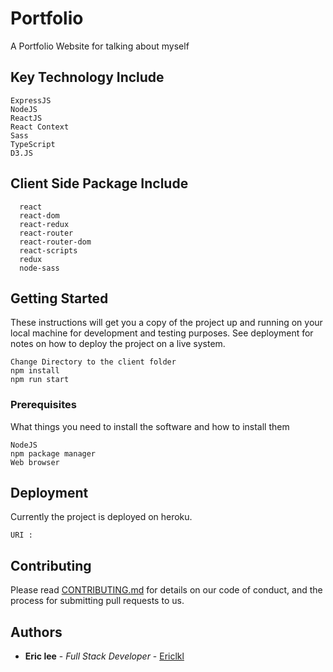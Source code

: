 # Portfolio
A Portfolio Website for talking about myself


## Key Technology Include
```
ExpressJS
NodeJS
ReactJS
React Context
Sass
TypeScript
D3.JS
```

## Client Side Package Include
```
  react
  react-dom
  react-redux
  react-router
  react-router-dom
  react-scripts
  redux
  node-sass
```

## Getting Started

These instructions will get you a copy of the project up and running on your local machine for development and testing purposes. See deployment for notes on how to deploy the project on a live system.

```
Change Directory to the client folder 
npm install
npm run start
```

### Prerequisites

What things you need to install the software and how to install them

```
NodeJS
npm package manager
Web browser
```

## Deployment

Currently the project is deployed on heroku. 

```
URI : 
```


## Contributing

Please read [CONTRIBUTING.md](https://gist.github.com/PurpleBooth/b24679402957c63ec426) for details on our code of conduct, and the process for submitting pull requests to us.

## Authors

* **Eric lee** - *Full Stack Developer* - [Ericlkl](https://github.com/Ericlkl)
